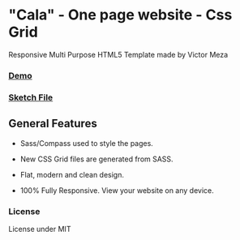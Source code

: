 # "Cala" - One page website - Css Grid
Responsive Multi Purpose HTML5 Template made by Victor Meza 

### [Demo](http://cala.manzanaverde.cl)

### [Sketch File](http://sketch.manzanaverde.cl)

## General Features

- Sass/Compass used to style the pages.

- New CSS Grid files are generated from SASS.

- Flat, modern and clean design.

- 100% Fully Responsive. View your website on any device.


### License

License under MIT


